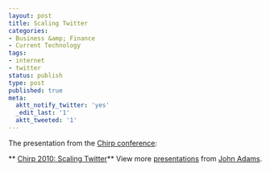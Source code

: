 ```yaml
---
layout: post
title: Scaling Twitter
categories:
- Business &amp; Finance
- Current Technology
tags:
- internet
- twitter
status: publish
type: post
published: true
meta:
  aktt_notify_twitter: 'yes'
  _edit_last: '1'
  aktt_tweeted: '1'
---
```

The presentation from the [Chirp conference](http://chirp.twitter.com/):

** [Chirp 2010: Scaling Twitter](http://www.slideshare.net/netik/billions-of-hits-scaling-twitter "Chirp 2010: Scaling Twitter")**
View more [presentations](http://www.slideshare.net/) from [John Adams](http://www.slideshare.net/netik).
